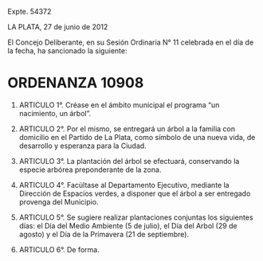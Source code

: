 Expte. 54372

LA PLATA, 27 de junio de 2012

El Concejo Deliberante, en su Sesión Ordinaria N° 11  celebrada en el día de la fecha,  ha sancionado la siguiente: 

# ORDENANZA 10908

1. ARTICULO 1°. Créase en el ámbito municipal el programa “un nacimiento, un árbol”.

2. ARTICULO 2°. Por el mismo, se entregará un árbol a la familia con domicilio en el Partido de La Plata, como símbolo de una nueva vida, de desarrollo y esperanza para la Ciudad.

3. ARTICULO 3°.  La plantación del árbol se efectuará, conservando la especie arbórea preponderante de la zona.

4. ARTICULO 4°. Facúltase al Departamento Ejecutivo, mediante la Dirección de Espacios verdes, a disponer que el árbol a ser entregado provenga del Municipio.

5. ARTICULO 5°.  Se sugiere realizar plantaciones conjuntas los siguientes días: el Día del Medio Ambiente (5 de julio), el Día del Arbol (29 de agosto) y el Día de la Primavera (21 de septiembre).

6. ARTICULO 6°. De forma.